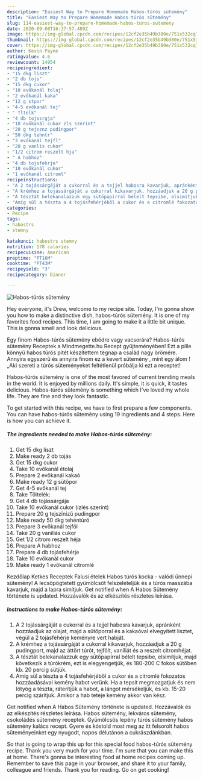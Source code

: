 ```yaml
---
description: "Easiest Way to Prepare Homemade Habos-túrós sütemény"
title: "Easiest Way to Prepare Homemade Habos-túrós sütemény"
slug: 114-easiest-way-to-prepare-homemade-habos-turos-sutemeny
date: 2020-09-08T16:37:57.489Z
image: https://img-global.cpcdn.com/recipes/12cf2e35b49b380e/751x532cq70/habos-turos-sutemeny-recept-foto.jpg
thumbnail: https://img-global.cpcdn.com/recipes/12cf2e35b49b380e/751x532cq70/habos-turos-sutemeny-recept-foto.jpg
cover: https://img-global.cpcdn.com/recipes/12cf2e35b49b380e/751x532cq70/habos-turos-sutemeny-recept-foto.jpg
author: Kevin Payne
ratingvalue: 4.6
reviewcount: 14954
recipeingredient:
- "15 dkg liszt"
- "2 db tojs"
- "15 dkg cukor"
- "10 evőkanál tolaj"
- "2 evőkanál kaka"
- "12 g stpor"
- "4-5 evőkanál tej"
- " Tltelk"
- "4 db tojssrgja"
- "10 evőkanál cukor zls szerint"
- "20 g tejsznz pudingpor"
- "50 dkg tehntr"
- "3 evőkanál tejfl"
- "20 g vanlis cukor"
- "1/2 citrom reszelt hja"
- " A habhoz"
- "4 db tojsfehrje"
- "10 evőkanál cukor"
- "1 evőkanál citroml"
recipeinstructions:
- "A 2 tojássárgáját a cukorral és a tejjel habosra kavarjuk, apránként hozzáadjuk az olajat, majd a sütőporral és a kakaóval elvegyített lisztet, végül a 2 tojásfehérje keményre vert habját."
- "A krémhez a tojássárgáját a cukorral kikavarjuk, hozzáadjuk a 20 g pudingport, majd az áttört túrót, tejfölt, vaníliát és a reszelt citromhéjat."
- "A tésztát belekanalazzuk egy sütőpapírral bélelt tepsibe, elsimítjuk, majd következik a túrókrém, ezt is elegyengetjük, és 180-200 C fokos sütőben kb. 20 percig sütjük."
- "Amíg sül a tészta a 4 tojásfehérjéből a cukor és a citromlé fokozatos hozzáadásával kemény habot verünk. Ha a tepsit megmozgatjuk és nem lötyög a tészta, ráterítjük a habot, a lángot mérsékeljük, és kb. 15-20 percig szárítjuk. Amikor a hab teteje kemény akkor van kész."
categories:
- Recipe
tags:
- habostrs
- stemny

katakunci: habostrs stemny 
nutrition: 178 calories
recipecuisine: American
preptime: "PT16M"
cooktime: "PT43M"
recipeyield: "3"
recipecategory: Dinner

---
```



![Habos-túrós sütemény](https://img-global.cpcdn.com/recipes/12cf2e35b49b380e/751x532cq70/habos-turos-sutemeny-recept-foto.jpg)

Hey everyone, it's Drew, welcome to my recipe site. Today, I'm gonna show you how to make a distinctive dish, habos-túrós sütemény. It is one of my favorites food recipes. This time, I am going to make it a little bit unique. This is gonna smell and look delicious.

Egy finom Habos-túrós sütemény ebédre vagy vacsorára? Habos-túrós sütemény Receptek a Mindmegette.hu Recept gyűjteményében! Ezt a pille könnyű habos túrós pitét készítettem tegnap a család nagy örömére. Annyira egyszerű és annyira finom ez a kevert sütemény , mint egy álom ! „Aki szereti a túrós süteményeket feltétlenül próbálja ki ezt a receptet!

Habos-túrós sütemény is one of the most favored of current trending meals in the world. It is enjoyed by millions daily. It's simple, it is quick, it tastes delicious. Habos-túrós sütemény is something which I've loved my whole life. They are fine and they look fantastic.


To get started with this recipe, we have to first prepare a few components. You can have habos-túrós sütemény using 19 ingredients and 4 steps. Here is how you can achieve it.

<!--inarticleads1-->

##### The ingredients needed to make Habos-túrós sütemény:

1. Get 15 dkg liszt
1. Make ready 2 db tojás
1. Get 15 dkg cukor
1. Take 10 evőkanál étolaj
1. Prepare 2 evőkanál kakaó
1. Make ready 12 g sütőpor
1. Get 4-5 evőkanál tej
1. Take  Töltelék:
1. Get 4 db tojássárgája
1. Take 10 evőkanál cukor (ízlés szerint)
1. Prepare 20 g tejszínízű pudingpor
1. Make ready 50 dkg tehéntúró
1. Prepare 3 evőkanál tejföl
1. Take 20 g vaníliás cukor
1. Get 1/2 citrom reszelt héja
1. Prepare  A habhoz
1. Prepare 4 db tojásfehérje
1. Take 10 evőkanál cukor
1. Make ready 1 evőkanál citromlé


Kezdőlap Ketkes Receptek Falusi ételek Habos túrós kocka - valódi ünnepi sütemény! A lecsöpögtetett gyümölcsöt felszeleteljük és a túrós masszába kavarjuk, majd a lapra simítjuk. Get notified when A Habos Sütemény története is updated. Hozzávalók és az elkészítés részletes leírása. 

<!--inarticleads2-->

##### Instructions to make Habos-túrós sütemény:

1. A 2 tojássárgáját a cukorral és a tejjel habosra kavarjuk, apránként hozzáadjuk az olajat, majd a sütőporral és a kakaóval elvegyített lisztet, végül a 2 tojásfehérje keményre vert habját.
1. A krémhez a tojássárgáját a cukorral kikavarjuk, hozzáadjuk a 20 g pudingport, majd az áttört túrót, tejfölt, vaníliát és a reszelt citromhéjat.
1. A tésztát belekanalazzuk egy sütőpapírral bélelt tepsibe, elsimítjuk, majd következik a túrókrém, ezt is elegyengetjük, és 180-200 C fokos sütőben kb. 20 percig sütjük.
1. Amíg sül a tészta a 4 tojásfehérjéből a cukor és a citromlé fokozatos hozzáadásával kemény habot verünk. Ha a tepsit megmozgatjuk és nem lötyög a tészta, ráterítjük a habot, a lángot mérsékeljük, és kb. 15-20 percig szárítjuk. Amikor a hab teteje kemény akkor van kész.


Get notified when A Habos Sütemény története is updated. Hozzávalók és az elkészítés részletes leírása. Habos sütemény, lekváros sütemény, csokoládés sütemény receptek. Gyümölcsös lepény túrós sütemény habos sütemény kalács recept. Gyere és kóstold most meg az itt felsorolt habos süteményeinket egy nyugodt, napos délutánon a cukrászdánkban. 

So that is going to wrap this up for this special food habos-túrós sütemény recipe. Thank you very much for your time. I'm sure that you can make this at home. There's gonna be interesting food at home recipes coming up. Remember to save this page in your browser, and share it to your family, colleague and friends. Thank you for reading. Go on get cooking!
